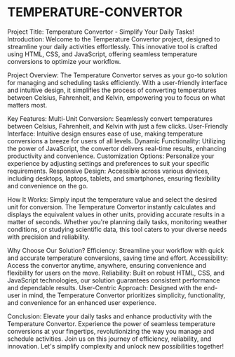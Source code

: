 # TEMPERATURE-CONVERTOR
Project Title: Temperature Convertor - Simplify Your Daily Tasks!
Introduction:
Welcome to the Temperature Convertor project, designed to streamline your daily activities effortlessly. This innovative tool is crafted using HTML, CSS, and JavaScript, offering seamless temperature conversions to optimize your workflow.

Project Overview:
The Temperature Convertor serves as your go-to solution for managing and scheduling tasks efficiently. With a user-friendly interface and intuitive design, it simplifies the process of converting temperatures between Celsius, Fahrenheit, and Kelvin, empowering you to focus on what matters most.

Key Features:
Multi-Unit Conversion: Seamlessly convert temperatures between Celsius, Fahrenheit, and Kelvin with just a few clicks.
User-Friendly Interface: Intuitive design ensures ease of use, making temperature conversions a breeze for users of all levels.
Dynamic Functionality: Utilizing the power of JavaScript, the convertor delivers real-time results, enhancing productivity and convenience.
Customization Options: Personalize your experience by adjusting settings and preferences to suit your specific requirements.
Responsive Design: Accessible across various devices, including desktops, laptops, tablets, and smartphones, ensuring flexibility and convenience on the go.

How It Works:
Simply input the temperature value and select the desired unit for conversion. The Temperature Convertor instantly calculates and displays the equivalent values in other units, providing accurate results in a matter of seconds. Whether you're planning daily tasks, monitoring weather conditions, or studying scientific data, this tool caters to your diverse needs with precision and reliability.

Why Choose Our Solution?
Efficiency: Streamline your workflow with quick and accurate temperature conversions, saving time and effort.
Accessibility: Access the convertor anytime, anywhere, ensuring convenience and flexibility for users on the move.
Reliability: Built on robust HTML, CSS, and JavaScript technologies, our solution guarantees consistent performance and dependable results.
User-Centric Approach: Designed with the end-user in mind, the Temperature Convertor prioritizes simplicity, functionality, and convenience for an enhanced user experience.

Conclusion:
Elevate your daily tasks and enhance productivity with the Temperature Convertor. Experience the power of seamless temperature conversions at your fingertips, revolutionizing the way you manage and schedule activities.
Join us on this journey of efficiency, reliability, and innovation. Let's simplify complexity and unlock new possibilities together!
